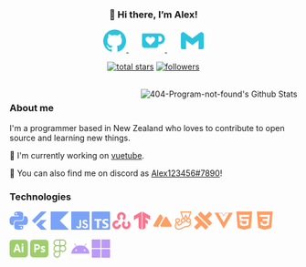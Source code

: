 
<h3 align="center"> 👋 Hi there, I’m Alex! </h3>
<p align="center"> 
  <a href="https://github.com/404-Program-not-found">
    <img alt="Follow me on Github" width="40px" src="/Contact/github.svg" />
  </a>
  &#8287;&#8287;&#8287;&#8287;&#8287;
  <a href="https://ko-fi.com/404programnotfound">
    <img alt="Support me on ko-fi!" width="40px" src="/Contact/kofi.svg" />
  </a>
  &#8287;&#8287;&#8287;&#8287;&#8287;
  <a href="mailto: 404programnotfound@gmail.com">
    <img alt="Alex's Email" width="40px" src="/Contact/gmail.svg" />
  </a>
</p>

<p align="center">
  <a href="https://github.com/404-Program-not-found?tab=repositories&sort=stargazers">
    <img alt="total stars" title="Total stars on GitHub" src="https://custom-icon-badges.herokuapp.com/badge/dynamic/json?logo=star&logoColor=white&color=55960c&labelColor=488207&label=Stars&style=for-the-badge&query=%24.stars&url=https://api.github-star-counter.workers.dev/user/404-Program-not-found"/></a>
  <a href="https://github.com/404-Program-not-found?tab=followers">
    <img alt="followers" title="Follow me on Github" src="https://custom-icon-badges.herokuapp.com/github/followers/404-Program-not-found?color=236ad3&labelColor=1155ba&style=for-the-badge&logo=person-add&label=Follow&logoColor=white"/></a>
</p>

<br/>


<image align="right" alt="404-Program-not-found's Github Stats" src="https://github-readme-stats.vercel.app/api?username=404-program-not-found&count_private=true&show_icons=true&theme=tokyonight&custom_title=Alex%27s%20Github%20Stats">

### About me
I'm a programmer based in New Zealand who loves to contribute to open source and learning new things. 
  
  🌱 I'm currently working on [vuetube](https://github.com/vuetubeapp). 
  
  💬 You can also find me on discord as [Alex123456#7890](https://discord.com/users/374405559002333204)!
  
### Technologies
  <p align="left">
  <a href="https://python.org"><img alt="Python" height="32" width="32" src="/Stack/python.svg" /></a>
  <a href="https://flutter.dev/"><img alt="Flutter" height="32" width="32" src="/Stack/flutter.svg" /></a>
  <a href="https://kotlinlang.org/"><img alt="Kotlin" height="32" width="32" src="/Stack/kotlin.svg" /></a>
  <a href="https://developer.mozilla.org/JavaScript"><img alt="Javascript" height="32" width="32" src="/Stack/javascript.svg" /></a>
  <a href="https://www.typescriptlang.org/"><img alt="Typescript" height="32" width="32" src="/Stack/typescript.svg" /></a>
  <a href="https://opencv.org/"><img alt="OpenCV" height="32" width="32" src="/Stack/opencv.svg" /></a>
  <a href="https://www.tensorflow.org/"><img alt="Tensorflow" height="32" width="32" src="/Stack/tensorflow 1.svg" /></a>
  <a href="https://nuxtjs.org/"><img alt="nuxt.js" height="32" width="32" src="/Stack/nuxtdotjs 1.svg" /></a>
  <a href="https://jestjs.io/"><img alt="Jest" height="32" width="32" src="/Stack/jest.svg" /></a>
  <a href="https://capacitorjs.com/"><img alt="Capacitor" height="32" width="32" src="/Stack/capacitor.svg" /></a>
  <a href="https://vuejs.org/"><img alt="Vue.js" height="32" width="32" src="/Stack/vuedotjs.svg" /></a>
  <a href="https://developer.mozilla.org/HTML/"><img alt="HTML5" height="32" width="32" src="/Stack/html5.svg" /></a>
  <a href="https://developer.mozilla.org/HTML/"><img alt="CSS" height="32" width="32" src="/Stack/css3.svg" /></a>
</p>
<p align="left">
  <a href="https://www.adobe.com/products/illustrator.html/"><img alt="Adobe Illustrator" height="32" width="32" src="/Stack/adobeillustrator.svg" /></a>
  <a href="https://www.adobe.com/products/photoshop.html/"><img alt="Adobe Photoshop" height="32" width="32" src="/Stack/adobephotoshop.svg" /></a>
  <a href="https://www.figma.com/"><img alt="Figma" height="32" width="32" src="/Stack/figma.svg" /></a>
  <a href="https://www.android.com/"><img alt="Android" height="32" width="32" src="/Stack/android.svg" /></a>
  <a href="https://www.microsoft.com/windows"><img alt="Microsoft Windows" height="32" width="32" src="/Stack/microsoft 1.svg" /></a>
</p>


